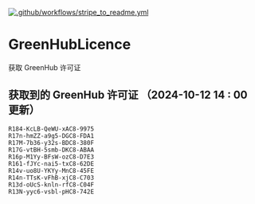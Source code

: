 [![.github/workflows/stripe_to_readme.yml](https://github.com/zjx-kimi/GreenHubLicence/actions/workflows/stripe_to_readme.yml/badge.svg)](https://github.com/zjx-kimi/GreenHubLicence/actions/workflows/stripe_to_readme.yml)
# GreenHubLicence
获取 GreenHub 许可证
## 获取到的 GreenHub 许可证 （2024-10-12 14 : 00 更新）
```
R184-KcLB-QeWU-xAC8-9975
R17n-hmZZ-a9g5-DGC8-FDA1
R17M-7b36-y32s-BDC8-380F
R17G-vtBH-5smb-DKC8-ABAA
R16p-M1Yy-BFsW-ozC8-D7E3
R161-fJYc-nai5-txC8-62DE
R14v-uo8U-YKYy-MnC8-45FE
R14n-TTsK-vFhB-xjC8-C703
R13d-oUcS-knln-rfC8-C04F
R13N-yyc6-vsbl-pHC8-742E
```
